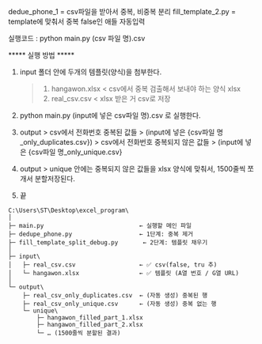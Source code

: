 dedue_phone_1 = csv파일을 받아서 중복, 비중복 분리
fill_template_2.py = template에 맞춰서 중복 false인 애들 자동입력

실행코드 :  python main.py (csv 파일 명).csv


***** 실행 방법 *****

1. input 폴더 안에 두개의 템플릿(양식)을 첨부한다.
    > 1) hangawon.xlsx   < csv에서 중복 검출해서 보내야 하는 양식 xlsx
    > 2) real_csv.csv    < xlsx 받은 거 csv로 저장
    
2. python main.py (input에 넣은 csv파일 명).csv 로 실행한다.

3. output > csv에서 전화번호 중복된 값들 > (input에 넣은 {csv파일 명_only_duplicates.csv})
          > csv에서 전화번호 중복되지 않은 값들 > (input에 넣은 {csv파일 명_only_unique.csv}

4. output > unique 안에는 중복되지 않은 값들을 xlsx 양식에 맞춰서, 1500줄씩 쪼개서 
분할저장된다.

5. 끝

```
C:\Users\ST\Desktop\excel_program\
│
├─ main.py                           ← 실행할 메인 파일
├─ dedupe_phone.py                   ← 1단계: 중복 제거
├─ fill_template_split_debug.py       ← 2단계: 템플릿 채우기
│
├─ input\
│   ├─ real_csv.csv                  ← ✅ csv(false, tru 추)
│   └─ hangawon.xlsx                 ← ✅ 템플릿 (A열 번호 / G열 URL)
│
└─ output\
    ├─ real_csv_only_duplicates.csv  ← (자동 생성) 중복된 행
    ├─ real_csv_only_unique.csv      ← (자동 생성) 중복 없는 행
    └─ unique\
        ├─ hangawon_filled_part_1.xlsx
        ├─ hangawon_filled_part_2.xlsx
        └─ … (1500줄씩 분할된 결과)
```

